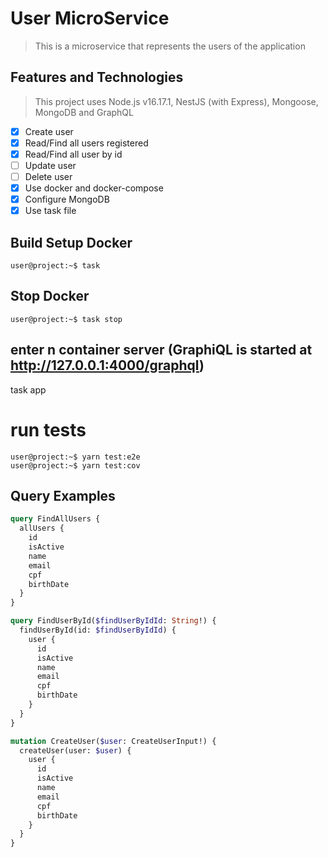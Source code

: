 # User MicroService
> This is a microservice that represents the users of the application

## Features and Technologies
> This project uses Node.js v16.17.1, NestJS (with Express), Mongoose, MongoDB and GraphQL

- [x] Create user
- [x] Read/Find all users registered
- [x] Read/Find all user by id
- [ ] Update user
- [ ] Delete user
- [x] Use docker and docker-compose
- [x] Configure MongoDB
- [x] Use task file

## Build Setup Docker
```console
user@project:~$ task
```

## Stop Docker
```console
user@project:~$ task stop
```


## enter n container server (GraphiQL is started at http://127.0.0.1:4000/graphql)
task app

# run tests
```console
user@project:~$ yarn test:e2e
user@project:~$ yarn test:cov
```

## Query Examples

```graphql
query FindAllUsers {
  allUsers {
    id
    isActive
    name
    email
    cpf
    birthDate
  }
}
```

```graphql
query FindUserById($findUserByIdId: String!) {
  findUserById(id: $findUserByIdId) {
    user {
      id
      isActive
      name
      email
      cpf
      birthDate
    }
  }
}
```

```graphql
mutation CreateUser($user: CreateUserInput!) {
  createUser(user: $user) {
    user {
      id
      isActive
      name
      email
      cpf
      birthDate
    }
  }
}
```
